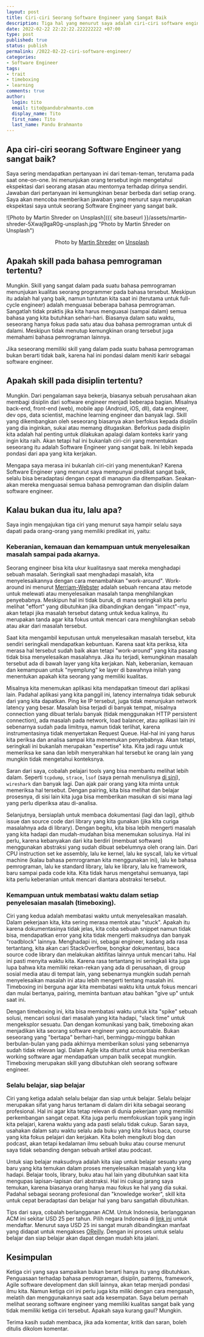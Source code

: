 ```yaml
---
layout: post
title: Ciri-ciri Seorang Software Engineer yang Sangat Baik
description: Tiga hal yang menurut saya adalah ciri-ciri software engineer yang sangat baik.
date: 2022-02-22 22:22:22.222222222 +07:00
type: post
published: true
status: publish
permalink: /2022-02-22-ciri-software-engineer/
categories: 
- Software Engineer
tags:
- trait
- timeboxing
- learning
comments: true
author:
  login: tito
  email: tito@pandubrahmanto.com
  display_name: Tito
  first_name: Tito
  last_name: Pandu Brahmanto
---
```


## Apa ciri-ciri seorang Software Engineer yang sangat baik?

Saya sering mendapatkan pertanyaan ini dari teman-teman, terutama pada saat one-on-one. Ini menunjukan orang tersebut ingin mengetahui ekspektasi dari seorang atasan atau mentornya terhadap dirinya sendiri. Jawaban dari pertanyaan ini kemungkinan besar berbeda dari setiap orang. Saya akan mencoba memberikan jawaban yang menurut saya merupakan ekspektasi saya untuk seorang Software Engineer yang sangat baik.

![Photo by Martin Shreder on Unsplash]({{ site.baseurl }}/assets/martin-shreder-5Xwaj9gaR0g-unsplash.jpg "Photo by Martin Shreder on Unsplash")
<p align=center>Photo by <a href="https://unsplash.com/@martinshreder?utm_source=unsplash&utm_medium=referral&utm_content=creditCopyText">Martin Shreder</a> on <a href="https://unsplash.com/s/photos/technology?utm_source=unsplash&utm_medium=referral&utm_content=creditCopyText">Unsplash</a></p>

## Apakah skill pada bahasa pemrograman tertentu?

Mungkin. Skill yang sangat dalam pada suatu bahasa pemrograman menunjukan kualitas seorang programmer pada bahasa tersebut. Meskipun itu adalah hal yang baik, namun tuntutan kita saat ini (terutama untuk full-cycle engineer) adalah menguasai beberapa bahasa pemrograman. Sangatlah tidak praktis jika kita harus menguasai (sampai dalam) semua bahasa yang kita butuhkan sehari-hari. Biasanya dalam satu waktu, seseorang hanya fokus pada satu atau dua bahasa pemrograman untuk di dalami. Meskipun tidak menutup kemungkinan orang tersebut juga memahami bahasa pemrograman lainnya.

Jika seseorang memiliki skill yang dalam pada suatu bahasa pemrograman bukan berarti tidak baik, karena hal ini pondasi dalam meniti karir sebagai software engineer.

## Apakah skill pada disiplin tertentu?

Mungkin. Dari pengalaman saya bekerja, biasanya sebuah perusahaan akan membagi disiplin dari software engineer menjadi beberapa bagian. Misalnya back-end, front-end (web), mobile app (Android, iOS, dll), data engineer, dev ops, data scientist, machine learning engineer dan banyak lagi. Skill yang dikembangkan oleh seseorang biasanya akan berfokus kepada disiplin yang dia inginkan, sukai atau memang ditugaskan. Beforkus pada disiplin kita adalah hal penting untuk dilakukan apalagi dalam konteks karir yang ingin kita raih. Akan tetapi hal ini bukanlah ciri-ciri yang menentukan seseorang itu adalah Software Engineer yang sangat baik. Ini lebih kepada pondasi dari apa yang kita kerjakan.

Mengapa saya merasa ini bukanlah ciri-ciri yang menentukan? Karena Software Engineer yang menurut saya mempunyai predikat sangat baik, selalu bisa beradaptasi dengan cepat di manapun dia ditempatkan. Seakan-akan mereka menguasai semua bahasa pemrograman dan disiplin dalam software engineer.

## Kalau bukan dua itu, lalu apa?

Saya ingin mengajukan tiga ciri yang menurut saya hampir selalu saya dapati pada orang-orang yang memiliki predikat ini, yaitu:

### Keberanian, kemauan dan kemampuan untuk menyelesaikan masalah sampai pada akarnya.

Seorang engineer bisa kita ukur kualitasnya saat mereka menghadapi sebuah masalah. Seringkali saat menghadapi masalah, kita menyelesaikannya dengan cara menambahkan "work-around". Work-around ini menurut [Merriam-Webster](https://www.merriam-webster.com/dictionary/work-around) adalah sebuah rencana atau metode untuk melewati atau menyelesaikan masalah tanpa menghilangkan penyebabnya. Meskipun hal ini tidak buruk, di mana seringkali kita perlu melihat "effort" yang dibutuhkan jika dibandingkan dengan "impact"-nya, akan tetapi jika masalah tersebut datang untuk kedua kalinya, itu merupakan tanda agar kita fokus untuk mencari cara menghilangkan sebab atau akar dari masalah tersebut.

Saat kita mengambil keputusan untuk menyelesaikan masalah tersebut, kita sendiri seringkali mendapatkan kebuntuan. Karena saat kita periksa, kita merasa hal tersebut sudah baik akan tetapi "work-around" yang kita pasang tidak bisa menyelesaikan masalahnya. Jika itu terjadi, kemungkinan masalah tersebut ada di bawah layer yang kita kerjakan. Nah, keberanian, kemauan dan kemampuan untuk "nyemplung" ke layer di bawahnya inilah yang menentukan apakah kita seorang yang memiliki kualitas.

Misalnya kita menemukan aplikasi kita mendapatkan timeout dari aplikasi lain. Padahal aplikasi yang kita panggil ini, latency internalnya tidak seburuk dari yang kita dapatkan. Ping ke IP tersebut, juga tidak menunjukan network latency yang besar. Masalah bisa terjadi di banyak tempat, misalnya connection yang dibuat terlalu banyak (tidak menggunakan HTTP persistent connection), ada masalah pada network, load balancer, atau aplikasi lain ini sebenarnya sudah pada limitnya, namun tidak terlihat, karena instrumentasinya tidak menyertakan Request Queue. Hal-hal ini yang harus kita periksa dan analisa sampai kita menemukan penyebabnya. Akan tetapi, seringkali ini bukanlah merupakan "expertise" kita. Kita jadi ragu untuk memeriksa ke sana dan lebih menyerahkan hal tersebut ke orang lain yang mungkin tidak mengetahui konteksnya.

Saran dari saya, cobalah pelajari tools yang bisa membantu melihat lebih dalam. Seperti `tcpdump`, `strace`, `lsof` (saya pernah menulisnya [di sini](https://blog.kmkonline.co.id/belajar-strace-gdb-and-lsof-6a5fd49d9947)), `wireshark` dan banyak lagi. Dan ajak pair orang yang kita minta untuk memeriksa hal tersebut. Dengan pairing, kita bisa melihat dan belajar prosesnya, di sisi lain kita juga bisa memberikan masukan di sisi mana lagi yang perlu diperiksa atau di-analisa.

Selanjutnya, bersiaplah untuk membaca dokumentasi (lagi dan lagi), github issue dan source code dari library yang kita gunakan (jika kita curiga masalahnya ada di library). Dengan begitu, kita bisa lebih mengerti masalah yang kita hadapi dan mudah-mudahan bisa menemukan solusinya. Hal ini perlu, karena kebanyakan dari kita berdiri (membuat software) menggunakan abstraksi yang sudah dibuat sebelumnya oleh orang lain. Dari CPU instruction set ke assembly, lalu ke kernel, lalu ke syscall, lalu ke virtual machine (kalau bahasa pemrograman kita menggunakan ini), lalu ke bahasa pemrograman, lalu ke standard library, lalu ke library, lalu ke framework, baru sampai pada code kita. Kita tidak harus mengetahui semuanya, tapi kita perlu keberanian untuk mencari diantara abstraksi tersebut.

### Kemampuan untuk membatasi waktu dalam setiap penyelesaian masalah (timeboxing).

Ciri yang kedua adalah membatasi waktu untuk menyelesaikan masalah. Dalam pekerjaan kita, kita sering merasa mentok atau "stuck". Apakah itu karena dokumentasinya tidak jelas, kita coba sebuah snippet namun tidak bisa, mendapatkan error yang kita tidak mengerti maksudnya dan banyak "roadblock" lainnya. Menghadapi ini, sebagai engineer, kadang ada rasa tertantang, kita akan cari StackOverflow, bongkar dokumentasi, baca source code library dan melakukan aktifitas lainnya untuk mencari tahu. Hal ini pasti menyita waktu kita. Karena rasa tertantang ini seringkali kita juga lupa bahwa kita memiliki rekan-rekan yang ada di perusahaan, di group sosial media atau di tempat lain, yang sebenarnya mungkin sudah pernah menyelesaikan masalah ini atau lebih mengerti tentang masalah ini. Timeboxing ini berguna agar kita membatasi waktu kita untuk fokus mencari dan mulai bertanya, pairing, meminta bantuan atau bahkan "give up" untuk saat ini.

Dengan timeboxing ini, kita bisa membatasi waktu untuk kita "spike" sebuah solusi, mencari solusi dari masalah yang kita hadapi, "slack time" untuk mengeksplor sesuatu. Dan dengan komunikasi yang baik, timeboxing akan menjadikan kita seorang software engineer yang accountable. Bukan seseorang yang "bertapa" berhari-hari, berminggu-minggu bahkan berbulan-bulan yang pada akhirnya memberikan solusi yang sebenarnya sudah tidak relevan lagi. Dalam Agile kita dituntut untuk bisa memberikan working software agar mendapatkan umpan balik secepat mungkin. Timeboxing merupakan skill yang dibutuhkan oleh seorang software engineer.

### Selalu belajar, siap belajar

Ciri yang ketiga adalah selalu belajar dan siap untuk belajar. Selalu belajar merupakan sifat yang harus tertanam di dalam diri kita sebagai seorang profesional. Hal ini agar kita tetap relevan di dunia pekerjaan yang memiliki perkembangan sangat cepat. Kita juga perlu memfokuskan topik yang ingin kita pelajari, karena waktu yang ada pasti selalu tidak cukup. Saran saya, usahakan dalam satu waktu selalu ada buku yang kita fokus baca, course yang kita fokus pelajari dan kerjakan. Kita boleh mengikuti blog dan podcast, akan tetapi kedalaman ilmu sebuah buku atau course menurut saya tidak sebanding dengan sebuah artikel atau podcast.

Untuk siap belajar maksudnya adalah kita siap untuk belajar sesuatu yang baru yang kita temukan dalam proses menyelesaikan masalah yang kita hadapi. Belajar tools, library, buku atau hal lain yang dibutuhkan saat kita mengupas lapisan-lapisan dari abstraksi. Hal ini cukup jarang saya temukan, karena biasanya orang hanya mau fokus ke hal yang dia sukai. Padahal sebagai seorang profesional dan "knowledge worker", skill kita untuk cepat beradaptasi dan belajar hal yang baru sangatlah dibutuhkan.

Tips dari saya, cobalah berlangganan ACM. Untuk Indonesia, berlangganan ACM ini sekitar USD 25 per tahun. Pilih negara Indonesia di [link ini](https://services.acm.org/public/qj/proflevel/countryListing.cfm?promo=PWEBTOP&form_type=Professional) untuk mendaftar. Menurut saya USD 25 ini sangat murah dibandingkan manfaat yang didapat untuk mengakses [OReilly](https://www.oreilly.com/). Dengan ini proses untuk selalu belajar dan siap belajar akan dapat dengan mudah kita jalani.

## Kesimpulan

Ketiga ciri yang saya sampaikan bukan berarti hanya itu yang dibutuhkan. Penguasaan terhadap bahasa pemrograman, disiplin, patterns, framework, Agile software development dan skill lainnya, akan tetap menjadi pondasi ilmu kita. Namun ketiga ciri ini perlu juga kita miliki dengan cara mengasah, melatih dan menggunakannya saat ada kesempatan. Saya belum pernah melihat seorang software engineer yang memiliki kualitas sangat baik yang tidak memiliki ketiga ciri tersebut. Apakah saya kurang gaul? Mungkin.

Terima kasih sudah membaca, jika ada komentar, kritik dan saran, boleh ditulis dikolom komentar.